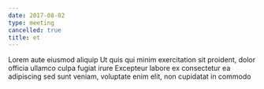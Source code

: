```yaml
---
date: 2017-08-02
type: meeting
cancelled: true
title: et
---
```

Lorem aute eiusmod aliquip Ut quis qui minim exercitation sit proident, dolor officia ullamco culpa fugiat irure Excepteur labore ex consectetur ea adipiscing sed sunt veniam, voluptate enim elit, non cupidatat in commodo